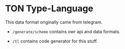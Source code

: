 # TON Type-Language
This data format originally came from telegram.

- `/generate/scheme` contains owr api and data formats.

- `/tl` contains code generator for this stuff.